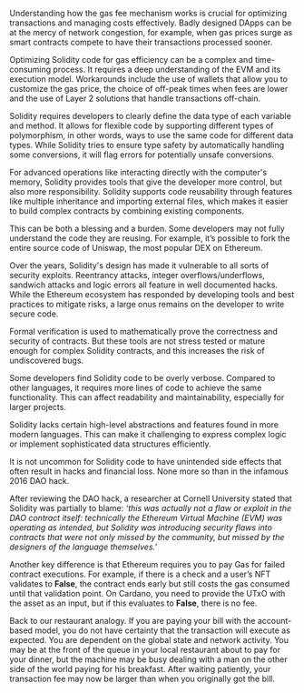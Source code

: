 Understanding how the gas fee mechanism works is crucial for optimizing transactions and managing costs effectively. Badly designed DApps can be at the mercy of network congestion, for example, when gas prices surge as smart contracts compete to have their transactions processed sooner.

Optimizing Solidity code for gas efficiency can be a complex and time-consuming process. It requires a deep understanding of the EVM and its execution model. Workarounds include the use of wallets that allow you to customize the gas price, the choice of off-peak times when fees are lower and the use of Layer 2 solutions that handle transactions off-chain. 

Solidity requires developers to clearly define the data type of each variable and method. It allows for flexible code by supporting different types of polymorphism, in other words, ways to use the same code for different data types. While Solidity tries to ensure type safety by automatically handling some conversions, it will flag errors for potentially unsafe conversions. 

For advanced operations like interacting directly with the computer's memory, Solidity provides tools that give the developer more control, but also more responsibility. Solidity supports code reusability through features like multiple inheritance and importing external files, which makes it easier to build complex contracts by combining existing components. 

This can be both a blessing and a burden. Some developers may not fully understand the code they are reusing. For example, it’s possible to fork the entire source code of Uniswap, the most popular DEX on Ethereum. 

Over the years, Solidity's design has made it vulnerable to all sorts of security exploits. Reentrancy attacks, integer overflows/underflows, sandwich attacks and logic errors all feature in well documented hacks. While the Ethereum ecosystem has responded by developing tools and best practices to mitigate risks, a large onus remains on the developer to write secure code. 

Formal verification is used to mathematically prove the correctness and security of contracts. But these tools are not stress tested or mature enough for complex Solidity contracts, and this increases the risk of undiscovered bugs. 

Some developers find Solidity code to be overly verbose. Compared to other languages, it requires more lines of code to achieve the same functionality. This can affect readability and maintainability, especially for larger projects. 

Solidity lacks certain high-level abstractions and features found in more modern languages. This can make it challenging to express complex logic or implement sophisticated data structures efficiently. 

It is not uncommon for Solidity code to have unintended side effects that often result in hacks and financial loss. None more so than in the infamous 2016 DAO hack. 

After reviewing the DAO hack, a researcher at Cornell University stated that Solidity was partially to blame: *‘this was actually not a flaw or exploit in the DAO contract itself: technically the Ethereum Virtual Machine (EVM) was operating as intended, but Solidity was introducing security flaws into contracts that were not only missed by the community, but missed by the designers of the language themselves.’* 

Another key difference is that Ethereum requires you to pay Gas for failed contract executions. For example, if there is a check and a user’s NFT validates to **False**, the contract ends early but still costs the gas consumed until that validation point. On Cardano, you need to provide the UTxO with the asset as an input, but if this evaluates to **False**, there is no fee.

Back to our restaurant analogy. If you are paying your bill with the account-based model, you do not have certainty that the transaction will execute as expected. You are dependent on the global state and network activity. You may be at the front of the queue in your local restaurant about to pay for your dinner, but the machine may be busy dealing with a man on the other side of the world paying for his breakfast. After waiting patiently, your transaction fee may now be larger than when you originally got the bill. 
